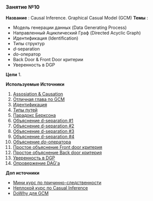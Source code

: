 ### Занятие №10

**Название** : Causal Inference. Graphical Casual Model (GCM)
**Темы** : 
  * Модель генерации данных (Data Generating Process)
  * Направленный Ациклический Граф (Directed Acyclic Graph)
  * Идентификация (Identification)
  * Типы структур
  * $d$-separation
  * $do$-оператор
  * Back Door & Front Door критерии
  * Уверенность в DGP
    
**Цели**
  1. 

**Используемые Источники**
1. [Assosiation & Causation](https://biologyinsights.com/association-vs-causation-why-it-matters-in-biology/)
2. [Отличная глава по GCM](https://alexdeng.github.io/causal/cgm.html#structural-equation-model-causal-diagram-and-d-separation)
3. [Идентификация](https://theeffectbook.net/ch-Identification.html)
4. [Типы путей](https://theeffectbook.net/ch-CausalPaths.html)
5. [Парадокс Берксона](https://ru.wikipedia.org/wiki/Парадокс_Берксона)
6. [Объяснение d-separation #1](https://www.andrew.cmu.edu/user/scheines/tutor/d-sep.html)
7. [Объяснение d-separation #2](https://networkx.org/documentation/stable/reference/algorithms/d_separation.html)
8. [Объяснение d-separation #3](https://bayes.cs.ucla.edu/BOOK-2K/d-sep.html)
9. [Объяснение d-separation #4](https://ericmjl.github.io/causality/03-d-separation/)
10. [Объяснение $do$-оператора](https://ericmjl.github.io/causality/07-do-operator/)
11. [Простое объяснение Front door критерия](https://readmedium.com/causal-inference-part-xii-front-door-criterion-38bec5172f3e)
12. [Простое объяснение Back door критерия](https://readmedium.com/causal-inference-part-xi-backdoor-criterion-e29627a1da0e)
13. [Уверенность в DGP](https://theeffectbook.net/ch-CausalitywithLessModeling.html)
14. [Опровержение DAG'а](https://www.pywhy.org/dowhy/main/example_notebooks/gcm_falsify_dag.html)

**Доп источники**
* [Мини курс по причинно-следственности](https://github.com/DataForScience/Causality?tab=readme-ov-file)
* [Неплохой курс по Casual Inference](https://theeffectbook.net/index.html)
* [DoWhy для GCM](https://www.pywhy.org/dowhy/main/example_notebooks/nb_index.html)





